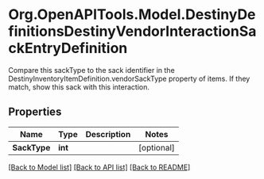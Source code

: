# Org.OpenAPITools.Model.DestinyDefinitionsDestinyVendorInteractionSackEntryDefinition
Compare this sackType to the sack identifier in the DestinyInventoryItemDefinition.vendorSackType property of items. If they match, show this sack with this interaction.

## Properties

Name | Type | Description | Notes
------------ | ------------- | ------------- | -------------
**SackType** | **int** |  | [optional] 

[[Back to Model list]](../README.md#documentation-for-models) [[Back to API list]](../README.md#documentation-for-api-endpoints) [[Back to README]](../README.md)

